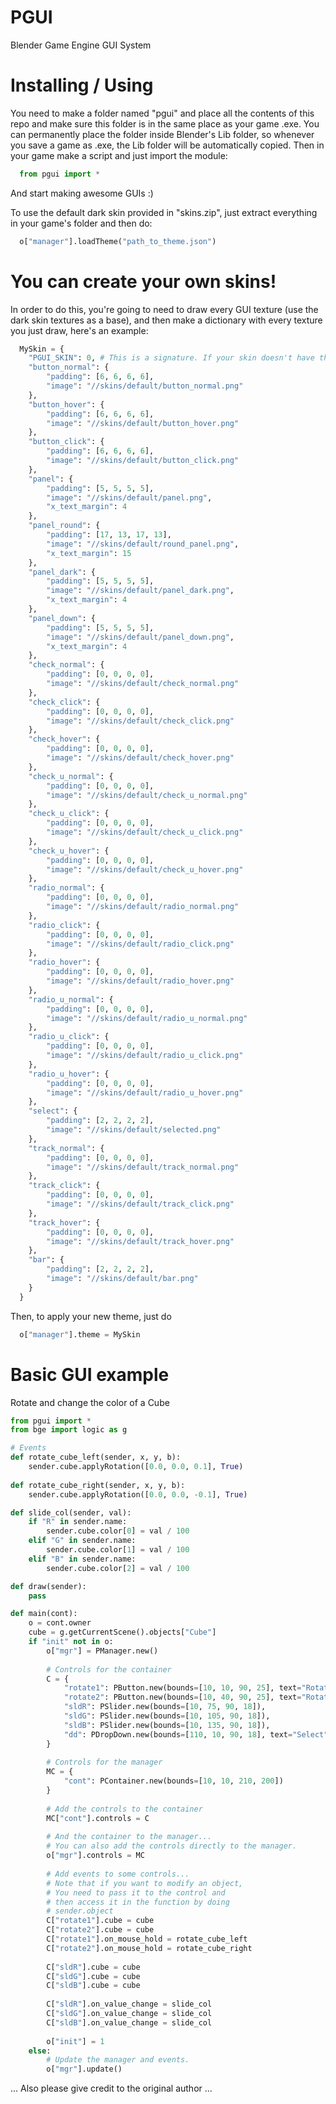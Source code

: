 # PGUI
Blender Game Engine GUI System

# Installing / Using

You need to make a folder named "pgui" and place all the contents of this repo and make sure this folder is in the same place as your game .exe.
You can permanently place the folder inside Blender's Lib folder, so whenever you save a game as .exe, the Lib folder will be automatically copied.
Then in your game make a script and just import the module:

```python
  from pgui import *
```

And start making awesome GUIs :)

To use the default dark skin provided in "skins.zip", just extract everything in your game's folder and then
do:
```python
  o["manager"].loadTheme("path_to_theme.json")
```
# You can create your own skins!
In order to do this, you're going to need to draw every GUI texture (use the dark skin textures as a base),
and then make a dictionary with every texture you just draw, here's an example:
```python
  MySkin = {
    "PGUI_SKIN": 0, # This is a signature. If your skin doesn't have this, it's not gonna work.
    "button_normal": {
        "padding": [6, 6, 6, 6],
        "image": "//skins/default/button_normal.png"
    },
    "button_hover": {
        "padding": [6, 6, 6, 6],
        "image": "//skins/default/button_hover.png"
    },
    "button_click": {
        "padding": [6, 6, 6, 6],
        "image": "//skins/default/button_click.png"
    },
    "panel": {
        "padding": [5, 5, 5, 5],
        "image": "//skins/default/panel.png",
        "x_text_margin": 4
    },
    "panel_round": {
        "padding": [17, 13, 17, 13],
        "image": "//skins/default/round_panel.png",
        "x_text_margin": 15
    },
    "panel_dark": {
        "padding": [5, 5, 5, 5],
        "image": "//skins/default/panel_dark.png",
        "x_text_margin": 4
    },
    "panel_down": {
        "padding": [5, 5, 5, 5],
        "image": "//skins/default/panel_down.png",
        "x_text_margin": 4
    },
    "check_normal": {
        "padding": [0, 0, 0, 0],
        "image": "//skins/default/check_normal.png"
    },
    "check_click": {
        "padding": [0, 0, 0, 0],
        "image": "//skins/default/check_click.png"
    },
    "check_hover": {
        "padding": [0, 0, 0, 0],
        "image": "//skins/default/check_hover.png"
    },
    "check_u_normal": {
        "padding": [0, 0, 0, 0],
        "image": "//skins/default/check_u_normal.png"
    },
    "check_u_click": {
        "padding": [0, 0, 0, 0],
        "image": "//skins/default/check_u_click.png"
    },
    "check_u_hover": {
        "padding": [0, 0, 0, 0],
        "image": "//skins/default/check_u_hover.png"
    },
    "radio_normal": {
        "padding": [0, 0, 0, 0],
        "image": "//skins/default/radio_normal.png"
    },
    "radio_click": {
        "padding": [0, 0, 0, 0],
        "image": "//skins/default/radio_click.png"
    },
    "radio_hover": {
        "padding": [0, 0, 0, 0],
        "image": "//skins/default/radio_hover.png"
    },
    "radio_u_normal": {
        "padding": [0, 0, 0, 0],
        "image": "//skins/default/radio_u_normal.png"
    },
    "radio_u_click": {
        "padding": [0, 0, 0, 0],
        "image": "//skins/default/radio_u_click.png"
    },
    "radio_u_hover": {
        "padding": [0, 0, 0, 0],
        "image": "//skins/default/radio_u_hover.png"
    },
    "select": {
        "padding": [2, 2, 2, 2],
        "image": "//skins/default/selected.png"
    },
    "track_normal": {
        "padding": [0, 0, 0, 0],
        "image": "//skins/default/track_normal.png"
    },
    "track_click": {
        "padding": [0, 0, 0, 0],
        "image": "//skins/default/track_click.png"
    },
    "track_hover": {
        "padding": [0, 0, 0, 0],
        "image": "//skins/default/track_hover.png"
    },
    "bar": {
        "padding": [2, 2, 2, 2],
        "image": "//skins/default/bar.png"
    }
  }
```
Then, to apply your new theme, just do
```python
  o["manager"].theme = MySkin
```

# Basic GUI example
Rotate and change the color of a Cube
```python
from pgui import *
from bge import logic as g

# Events
def rotate_cube_left(sender, x, y, b):
    sender.cube.applyRotation([0.0, 0.0, 0.1], True)
    
def rotate_cube_right(sender, x, y, b):
    sender.cube.applyRotation([0.0, 0.0, -0.1], True)

def slide_col(sender, val):
    if "R" in sender.name:
        sender.cube.color[0] = val / 100
    elif "G" in sender.name:
        sender.cube.color[1] = val / 100
    elif "B" in sender.name:
        sender.cube.color[2] = val / 100

def draw(sender):
    pass

def main(cont):
    o = cont.owner
    cube = g.getCurrentScene().objects["Cube"]
    if "init" not in o:
        o["mgr"] = PManager.new()
        
        # Controls for the container
        C = {
            "rotate1": PButton.new(bounds=[10, 10, 90, 25], text="Rotate Left", text_align=1),
            "rotate2": PButton.new(bounds=[10, 40, 90, 25], text="Rotate Right", text_align=1),
            "sldR": PSlider.new(bounds=[10, 75, 90, 18]),
            "sldG": PSlider.new(bounds=[10, 105, 90, 18]),
            "sldB": PSlider.new(bounds=[10, 135, 90, 18]),
            "dd": PDropDown.new(bounds=[110, 10, 90, 18], text="Select")
        }
        
        # Controls for the manager
        MC = {
            "cont": PContainer.new(bounds=[10, 10, 210, 200])
        }
        
        # Add the controls to the container
        MC["cont"].controls = C
        
        # And the container to the manager...
        # You can also add the controls directly to the manager.
        o["mgr"].controls = MC
        
        # Add events to some controls...
        # Note that if you want to modify an object, 
        # You need to pass it to the control and
        # then access it in the function by doing
        # sender.object
        C["rotate1"].cube = cube
        C["rotate2"].cube = cube
        C["rotate1"].on_mouse_hold = rotate_cube_left
        C["rotate2"].on_mouse_hold = rotate_cube_right
                
        C["sldR"].cube = cube
        C["sldG"].cube = cube
        C["sldB"].cube = cube
        
        C["sldR"].on_value_change = slide_col
        C["sldG"].on_value_change = slide_col
        C["sldB"].on_value_change = slide_col
        
        o["init"] = 1
    else:
        # Update the manager and events.
        o["mgr"].update()
```

... Also please give credit to the original author ...
